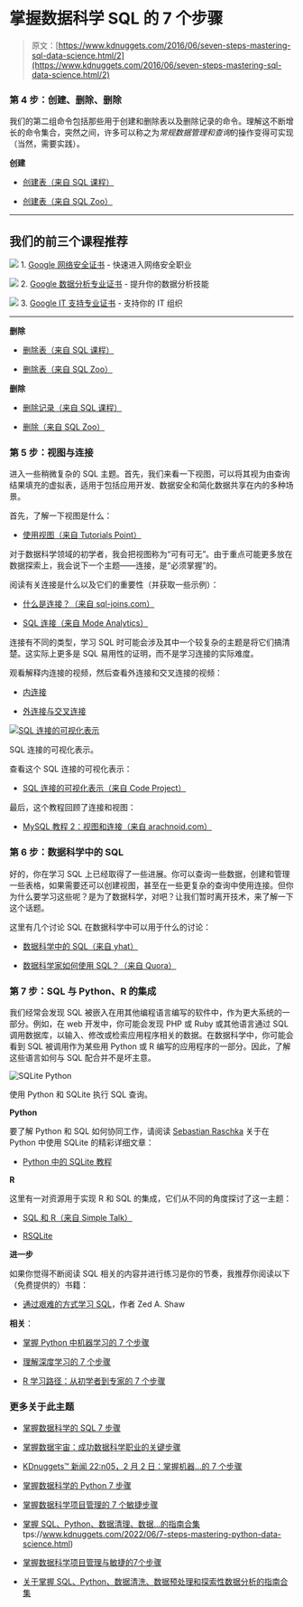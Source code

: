 # 掌握数据科学 SQL 的 7 个步骤

> 原文：[https://www.kdnuggets.com/2016/06/seven-steps-mastering-sql-data-science.html/2](https://www.kdnuggets.com/2016/06/seven-steps-mastering-sql-data-science.html/2)

### 第 4 步：创建、删除、删除

我们的第二组命令包括那些用于创建和删除表以及删除记录的命令。理解这不断增长的命令集合，突然之间，许多可以称之为*常规数据管理和查询*的操作变得可实现（当然，需要实践）。

**创建**

+   [创建表（来自 SQL 课程）](http://www.sqlcourse.com/create.html)

+   [创建表（来自 SQL Zoo）](http://sqlzoo.net/wiki/CREATE_TABLE)

* * *

## 我们的前三个课程推荐

![](../Images/0244c01ba9267c002ef39d4907e0b8fb.png) 1\. [Google 网络安全证书](https://www.kdnuggets.com/google-cybersecurity) - 快速进入网络安全职业

![](../Images/e225c49c3c91745821c8c0368bf04711.png) 2\. [Google 数据分析专业证书](https://www.kdnuggets.com/google-data-analytics) - 提升你的数据分析技能

![](../Images/0244c01ba9267c002ef39d4907e0b8fb.png) 3\. [Google IT 支持专业证书](https://www.kdnuggets.com/google-itsupport) - 支持你的 IT 组织

* * *

**删除**

+   [删除表（来自 SQL 课程）](http://www.sqlcourse.com/drop.html)

+   [删除表（来自 SQL Zoo）](http://sqlzoo.net/wiki/DROP)

**删除**

+   [删除记录（来自 SQL 课程）](http://www.sqlcourse.com/delete.html)

+   [删除（来自 SQL Zoo）](http://sqlzoo.net/wiki/DELETE)

### 第 5 步：视图与连接

进入一些稍微复杂的 SQL 主题。首先，我们来看一下视图，可以将其视为由查询结果填充的虚拟表，适用于包括应用开发、数据安全和简化数据共享在内的多种场景。

首先，了解一下视图是什么：

+   [使用视图（来自 Tutorials Point）](http://www.tutorialspoint.com/sql/sql-using-views.htm)

对于数据科学领域的初学者，我会把视图称为“可有可无”。由于重点可能更多放在数据探索上，我会说下一个主题——连接，是“必须掌握”的。

阅读有关连接是什么以及它们的重要性（并获取一些示例）：

+   [什么是连接？（来自 sql-joins.com）](http://www.sql-join.com/)

+   [SQL 连接（来自 Mode Analytics）](https://community.modeanalytics.com/sql/tutorial/sql-joins/)

连接有不同的类型，学习 SQL 时可能会涉及其中一个较复杂的主题是将它们搞清楚。这实际上更多是 SQL 易用性的证明，而不是学习连接的实际难度。

观看解释内连接的视频，然后查看外连接和交叉连接的视频：

+   [内连接](https://www.youtube.com/watch?v=0FEjw2HnfDs)

+   [外连接与交叉连接](https://www.youtube.com/watch?v=3t2X1jczt4)

[![SQL 连接的可视化表示](../Images/0d5efa70866c8ba79b596ec40adda7dc.png)](http://i.stack.imgur.com/VQ5XP.png)

SQL 连接的可视化表示。

查看这个 SQL 连接的可视化表示：

+   [SQL 连接的可视化表示（来自 Code Project）](http://www.codeproject.com/Articles/33052/Visual-Representation-of-SQL-Joins)

最后，这个教程回顾了连接和视图：

+   [MySQL 教程 2：视图和连接（来自 arachnoid.com）](http://arachnoid.com/MySQL/views_joins.html)

### 第 6 步：数据科学中的 SQL

好的，你在学习 SQL 上已经取得了一些进展。你可以查询一些数据，创建和管理一些表格，如果需要还可以创建视图，甚至在一些更复杂的查询中使用连接。但你为什么要学习这些呢？是为了数据科学，对吧？让我们暂时离开技术，来了解一下这个话题。

这里有几个讨论 SQL 在数据科学中可以用于什么的讨论：

+   [数据科学中的 SQL（来自 yhat）](http://blog.yhat.com/posts/sql-for-data-scientists.html)

+   [数据科学家如何使用 SQL？（来自 Quora）](https://www.quora.com/How-do-data-scientists-use-SQL)

### 第 7 步：SQL 与 Python、R 的集成

我们经常会发现 SQL 被嵌入在用其他编程语言编写的软件中，作为更大系统的一部分。例如，在 web 开发中，你可能会发现 PHP 或 Ruby 或其他语言通过 SQL 调用数据库，以输入、修改或检索应用程序相关的数据。在数据科学中，你可能会看到 SQL 被调用作为某些用 Python 或 R 编写的应用程序的一部分。因此，了解这些语言如何与 SQL 配合并不是坏主意。

![SQLite Python](../Images/b89a683dd98a7eac3d19d4da80aaa787.png)

使用 Python 和 SQLite 执行 SQL 查询。

**Python**

要了解 Python 和 SQL 如何协同工作，请阅读 [Sebastian Raschka](https://twitter.com/rasbt?lang=en) 关于在 Python 中使用 SQLite 的精彩详细文章：

+   [Python 中的 SQLite 教程](http://sebastianraschka.com/Articles/2014_sqlite_in_python_tutorial.html)

**R**

这里有一对资源用于实现 R 和 SQL 的集成，它们从不同的角度探讨了这一主题：

+   [SQL 和 R（来自 Simple Talk）](https://www.simple-talk.com/dotnet/software-tools/sql-and-r-/)

+   [RSQLite](https://github.com/rstats-db/RSQLite)

**进一步**

如果你觉得不断阅读 SQL 相关的内容并进行练习是你的节奏，我推荐你阅读以下（免费提供的）书籍：

+   [通过艰难的方式学习 SQL](http://sql.learncodethehardway.org/)，作者 Zed A. Shaw

**相关**：

+   [掌握 Python 中机器学习的 7 个步骤](/2015/11/seven-steps-machine-learning-python.html)

+   [理解深度学习的 7 个步骤](/2016/01/seven-steps-deep-learning.html)

+   [R 学习路径：从初学者到专家的 7 个步骤](/2016/03/datacamp-r-learning-path-7-steps.html)

### 更多关于此主题

+   [掌握数据科学的 SQL 7 步骤](https://www.kdnuggets.com/2022/04/7-steps-mastering-sql-data-science.html)

+   [掌握数据宇宙：成功数据科学职业的关键步骤](https://www.kdnuggets.com/mastering-the-data-universe-key-steps-to-a-thriving-data-science-career)

+   [KDnuggets™ 新闻 22:n05，2 月 2 日：掌握机器…的 7 个步骤](https://www.kdnuggets.com/2022/n05.html)

+   [掌握数据科学的 Python 7 步骤](https://www.kdnuggets.com/2022/06/7-steps-mastering-python-data-science.html)

+   [掌握数据科学项目管理的 7 个敏捷步骤](https://www.kdnuggets.com/2023/07/7-steps-mastering-data-science-project-management-agile.html)

+   [掌握 SQL、Python、数据清理、数据…的指南合集](https://www.kdnuggets.com/collection-of-guides-on-mastering-sql-python-data-cleaning-data-wrangling-and-exploratory-data-analysis)
tps://www.kdnuggets.com/2022/06/7-steps-mastering-python-data-science.html)

+   [掌握数据科学项目管理与敏捷的7个步骤](https://www.kdnuggets.com/2023/07/7-steps-mastering-data-science-project-management-agile.html)

+   [关于掌握 SQL、Python、数据清洗、数据预处理和探索性数据分析的指南合集](https://www.kdnuggets.com/collection-of-guides-on-mastering-sql-python-data-cleaning-data-wrangling-and-exploratory-data-analysis)
